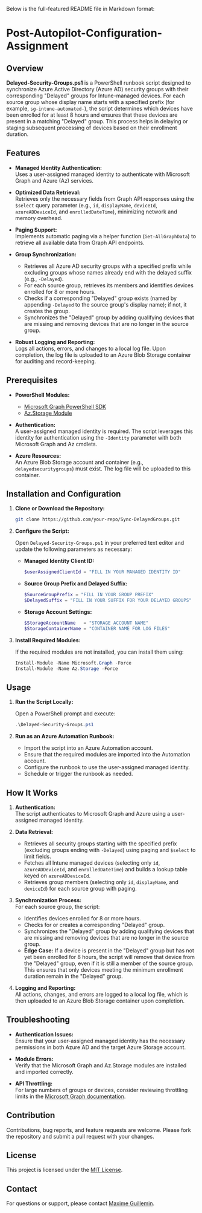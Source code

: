 Below is the full-featured README file in Markdown format:

# Post-Autopilot-Configuration-Assignment

## Overview

**Delayed-Security-Groups.ps1** is a PowerShell runbook script designed to synchronize Azure Active Directory (Azure AD) security groups with their corresponding "Delayed" groups for Intune-managed devices. For each source group whose display name starts with a specified prefix (for example, `sg-intune-automated-`), the script determines which devices have been enrolled for at least 8 hours and ensures that these devices are present in a matching "Delayed" group. This process helps in delaying or staging subsequent processing of devices based on their enrollment duration.

## Features

- **Managed Identity Authentication:**  
  Uses a user-assigned managed identity to authenticate with Microsoft Graph and Azure (Az) services.

- **Optimized Data Retrieval:**  
  Retrieves only the necessary fields from Graph API responses using the `$select` query parameter (e.g., `id`, `displayName`, `deviceId`, `azureADDeviceId`, and `enrolledDateTime`), minimizing network and memory overhead.

- **Paging Support:**  
  Implements automatic paging via a helper function (`Get-AllGraphData`) to retrieve all available data from Graph API endpoints.

- **Group Synchronization:**  
  - Retrieves all Azure AD security groups with a specified prefix while excluding groups whose names already end with the delayed suffix (e.g., `-Delayed`).
  - For each source group, retrieves its members and identifies devices enrolled for 8 or more hours.
  - Checks if a corresponding "Delayed" group exists (named by appending `-Delayed` to the source group's display name); if not, it creates the group.
  - Synchronizes the "Delayed" group by adding qualifying devices that are missing and removing devices that are no longer in the source group.

- **Robust Logging and Reporting:**  
  Logs all actions, errors, and changes to a local log file. Upon completion, the log file is uploaded to an Azure Blob Storage container for auditing and record-keeping.

## Prerequisites

- **PowerShell Modules:**
  - [Microsoft Graph PowerShell SDK](https://docs.microsoft.com/en-us/powershell/microsoftgraph/overview)
  - [Az.Storage Module](https://docs.microsoft.com/en-us/powershell/azure/storage/overview)

- **Authentication:**  
  A user-assigned managed identity is required. The script leverages this identity for authentication using the `-Identity` parameter with both Microsoft Graph and Az cmdlets.

- **Azure Resources:**  
  An Azure Blob Storage account and container (e.g., `delayedsecuritygroups`) must exist. The log file will be uploaded to this container.

## Installation and Configuration

1. **Clone or Download the Repository:**

   ```bash
   git clone https://github.com/your-repo/Sync-DelayedGroups.git
   ```

2. **Configure the Script:**

   Open `Delayed-Security-Groups.ps1` in your preferred text editor and update the following parameters as necessary:

   - **Managed Identity Client ID:**
     ```powershell
     $userAssignedClientId = "FILL IN YOUR MANAGED IDENTITY ID"
     ```
   - **Source Group Prefix and Delayed Suffix:**
     ```powershell
     $SourceGroupPrefix = "FILL IN YOUR GROUP PREFIX"
     $DelayedSuffix = "FILL IN YOUR SUFFIX FOR YOUR DELAYED GROUPS"
     ```
   - **Storage Account Settings:**
     ```powershell
     $StorageAccountName   = "STORAGE ACCOUNT NAME"
     $StorageContainerName = "CONTAINER NAME FOR LOG FILES"
     ```

3. **Install Required Modules:**

   If the required modules are not installed, you can install them using:
   
   ```powershell
   Install-Module -Name Microsoft.Graph -Force
   Install-Module -Name Az.Storage -Force
   ```

## Usage

1. **Run the Script Locally:**

   Open a PowerShell prompt and execute:
   
   ```powershell
   .\Delayed-Security-Groups.ps1
   ```

2. **Run as an Azure Automation Runbook:**

   - Import the script into an Azure Automation account.
   - Ensure that the required modules are imported into the Automation account.
   - Configure the runbook to use the user-assigned managed identity.
   - Schedule or trigger the runbook as needed.

## How It Works

1. **Authentication:**  
   The script authenticates to Microsoft Graph and Azure using a user-assigned managed identity.

2. **Data Retrieval:**  
   - Retrieves all security groups starting with the specified prefix (excluding groups ending with `-Delayed`) using paging and `$select` to limit fields.
   - Fetches all Intune managed devices (selecting only `id`, `azureADDeviceId`, and `enrolledDateTime`) and builds a lookup table keyed on `azureADDeviceId`.
   - Retrieves group members (selecting only `id`, `displayName`, and `deviceId`) for each source group with paging.

3. **Synchronization Process:**  
   For each source group, the script:
   - Identifies devices enrolled for 8 or more hours.
   - Checks for or creates a corresponding "Delayed" group.
   - Synchronizes the "Delayed" group by adding qualifying devices that are missing and removing devices that are no longer in the source group.
   - **Edge Case:** If a device is present in the "Delayed" group but has not yet been enrolled for 8 hours, the script will remove that device from the "Delayed" group, even if it is still a member of the source group. This ensures that only devices meeting the minimum enrollment duration remain in the "Delayed" group.

4. **Logging and Reporting:**  
   All actions, changes, and errors are logged to a local log file, which is then uploaded to an Azure Blob Storage container upon completion.

## Troubleshooting

- **Authentication Issues:**  
  Ensure that your user-assigned managed identity has the necessary permissions in both Azure AD and the target Azure Storage account.

- **Module Errors:**  
  Verify that the Microsoft Graph and Az.Storage modules are installed and imported correctly.

- **API Throttling:**  
  For large numbers of groups or devices, consider reviewing throttling limits in the [Microsoft Graph documentation](https://docs.microsoft.com/en-us/graph/throttling).

## Contribution

Contributions, bug reports, and feature requests are welcome. Please fork the repository and submit a pull request with your changes.

## License

This project is licensed under the [MIT License](LICENSE).

## Contact

For questions or support, please contact [Maxime Guillemin](mailto:mg@cloudflow.be).
```
